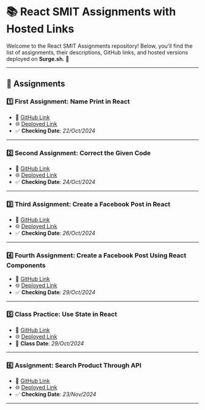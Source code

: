 # 📚 React SMIT Assignments with Hosted Links

Welcome to the React SMIT Assignments repository! Below, you'll find the list of assignments, their descriptions, GitHub links, and hosted versions deployed on **Surge.sh**. 🚀 

---

## 📝 Assignments

### 1️⃣ **First Assignment: Name Print in React**
- 📂 [GitHub Link](https://github.com/MirzaAbdullahBaig/React-SMIT-Assignment/tree/master/Name%20Print%20Assignment-001)
- 🌐 [Deployed Link](https://hot-copy.surge.sh)
- ✅ **Checking Date**: *22/Oct/2024*

---

### 2️⃣ **Second Assignment: Correct the Given Code**
- 📂 [GitHub Link](https://github.com/MirzaAbdullahBaig/React-SMIT-Assignment/tree/master/Correct%20Code%20Assignment-002)
- 🌐 [Deployed Link](https://hot-chai.surge.sh)
- ✅ **Checking Date**: *24/Oct/2024*

---

### 3️⃣ **Third Assignment: Create a Facebook Post in React**
- 📂 [GitHub Link](https://github.com/MirzaAbdullahBaig/React-SMIT-Assignment/tree/master/Facebook%20Post%20Assignment-003)
- 🌐 [Deployed Link](https://hot-code.surge.sh)
- ✅ **Checking Date**: *26/Oct/2024*

---

### 4️⃣ **Fourth Assignment: Create a Facebook Post Using React Components**
- 📂 [GitHub Link](https://github.com/MirzaAbdullahBaig/React-SMIT-Assignment/tree/master/Facebook%20Post%20Components%20Assignment-004)
- 🌐 [Deployed Link](https://hot-post.surge.sh)
- ✅ **Checking Date**: *29/Oct/2024*

---

### 5️⃣ **Class Practice: Use State in React**
- 📂 [GitHub Link](https://github.com/MirzaAbdullahBaig/React-SMIT-Assignment/tree/master/State%20In%20React%20Assignment-005)
- 🌐 [Deployed Link](https://hot-useState.surge.sh)
- 📅 **Class Date**: *29/Oct/2024*

---

### 6️⃣ **Assignment: Search Product Through API**
- 📂 [GitHub Link](https://github.com/MirzaAbdullahBaig/React-SMIT-Assignment/tree/master/Search-Product-On-API-007)
- 🌐 [Deployed Link](https://hot-productsearch.surge.sh)
- ✅ **Checking Date**: *23/Nov/2024*

---